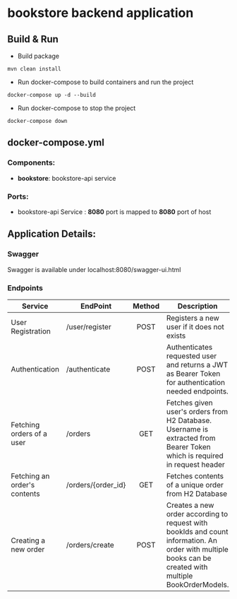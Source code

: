 # bookstore backend application

## Build & Run

- Build package
```
mvn clean install
```
- Run docker-compose to build containers and run the project
```
docker-compose up -d --build
```
- Run docker-compose to stop the project
```
docker-compose down
```

## docker-compose.yml

### Components:
- **bookstore**: bookstore-api service

### Ports:
- bookstore-api Service : **__8080__** port is mapped to **__8080__** port of host

## Application Details:

### Swagger
Swagger is available under localhost:8080/swagger-ui.html

### Endpoints

| Service       | EndPoint                      | Method | Description                                      |
| ------------- | ----------------------------- | :-----:| ------------------------------------------------ |
| User Registration  | /user/register                | POST    | Registers a new user if it does not exists
| Authentication  | /authenticate                | POST    | Authenticates requested user and returns a JWT as Bearer Token for authentication needed endpoints.
| Fetching orders of a user  | /orders                | GET    | Fetches given user's orders from H2 Database. Username is extracted from Bearer Token which is required in request header
| Fetching an order's contents  | /orders/{order_id}                | GET    | Fetches contents of a unique order from H2 Database
| Creating a new order  | /orders/create                | POST    | Creates a new order according to request with bookIds and count information. An order with multiple books can be created with multiple BookOrderModels.
